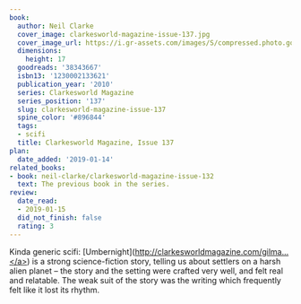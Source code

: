 ```yaml
---
book:
  author: Neil Clarke
  cover_image: clarkesworld-magazine-issue-137.jpg
  cover_image_url: https://i.gr-assets.com/images/S/compressed.photo.goodreads.com/books/1517727674l/38343667._SX98_.jpg
  dimensions:
    height: 17
  goodreads: '38343667'
  isbn13: '1230002133621'
  publication_year: '2010'
  series: Clarkesworld Magazine
  series_position: '137'
  slug: clarkesworld-magazine-issue-137
  spine_color: '#896844'
  tags:
  - scifi
  title: Clarkesworld Magazine, Issue 137
plan:
  date_added: '2019-01-14'
related_books:
- book: neil-clarke/clarkesworld-magazine-issue-132
  text: The previous book in the series.
review:
  date_read:
  - 2019-01-15
  did_not_finish: false
  rating: 3
---
```


Kinda generic scifi: [Umbernight](<a target="_blank" href="http://clarkesworldmagazine.com/gilman_02_18/" rel="nofollow">http://clarkesworldmagazine.com/gilma...</a>) is a strong science-fiction story, telling us about settlers on a harsh alien planet – the story and the setting were crafted very well, and felt real and relatable. The weak suit of the story was the writing which frequently felt like it lost its rhythm.

